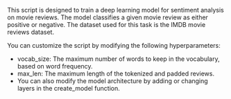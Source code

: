 This script is designed to train a deep learning model for sentiment analysis on movie reviews. The model classifies a given movie review as either positive or negative. The dataset used for this task is the IMDB movie reviews dataset.


You can customize the script by modifying the following hyperparameters:
- vocab_size: The maximum number of words to keep in the vocabulary, based on word frequency.
- max_len: The maximum length of the tokenized and padded reviews.
- You can also modify the model architecture by adding or changing layers in the create_model function.
